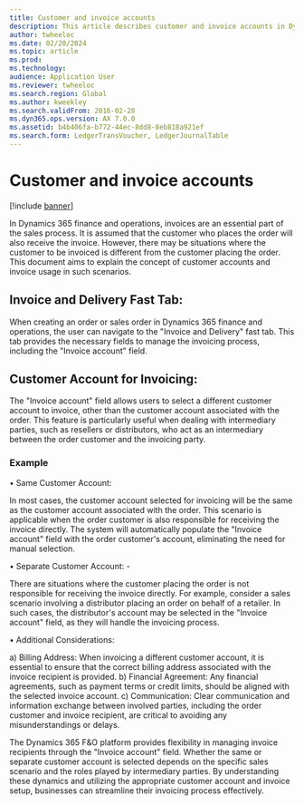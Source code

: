 ```yaml
---
title: Customer and invoice accounts
description: This article describes customer and invoice accounts in Dynamics 365 Finance. 
author: twheeloc
ms.date: 02/20/2024
ms.topic: article
ms.prod: 
ms.technology: 
audience: Application User
ms.reviewer: twheeloc
ms.search.region: Global
ms.author: kweekley
ms.search.validFrom: 2016-02-28
ms.dyn365.ops.version: AX 7.0.0
ms.assetid: b4b406fa-b772-44ec-8dd8-8eb818a921ef
ms.search.form: LedgerTransVoucher, LedgerJournalTable
---
```


# Customer and invoice accounts

[!include [banner](../includes/banner.md)]

In Dynamics 365 finance and operations, invoices are an essential part of the sales process. It is assumed that the customer who places the order will also receive the invoice. However, there may be situations 
where the customer to be invoiced is different from the customer placing the order. This document aims to explain the concept of customer accounts and invoice usage in such scenarios. 
 
## Invoice and Delivery Fast Tab: 
 
When creating an order or sales order in Dynamics 365 finance and operations, the user can navigate to the "Invoice and Delivery" fast tab. This tab provides the necessary fields to manage the invoicing process, 
including the "Invoice account" field. 
 
## Customer Account for Invoicing: 
 
The "Invoice account" field allows users to select a different customer account to invoice, other than the customer account associated with the order. This feature is particularly useful when dealing with 
intermediary parties, such as resellers or distributors, who act as an intermediary between the order customer and the invoicing party. 
 
### Example
 
•	Same Customer Account: 
 
In most cases, the customer account selected for invoicing will be the same as the customer account associated with the order. This scenario is applicable when the order customer is also responsible for receiving 
the invoice directly. The system will automatically populate the "Invoice account" field with the order customer's account, eliminating the need for manual selection. 
 
  
•	Separate Customer Account: - 
 
There are situations where the customer placing the order is not responsible for receiving the invoice directly. For example, consider a sales scenario involving a distributor placing an order on behalf of a 
retailer. In such cases, the distributor's account may be selected in the "Invoice account" field, as they will handle the invoicing process. 
 
•	Additional Considerations: 
 
a)	Billing Address: When invoicing a different customer account, it is essential to ensure that the correct billing address associated with the invoice recipient is provided. 
b)	Financial Agreement: Any financial agreements, such as payment terms or credit limits, should be aligned with the selected invoice account. 
c)	Communication: Clear communication and information exchange between involved parties, including the order customer and invoice recipient, are critical to avoiding any misunderstandings or delays. 
 
The Dynamics 365 F&O platform provides flexibility in managing invoice recipients through the "Invoice account" field. Whether the same or separate customer account is selected depends on the specific sales 
scenario and the roles played by intermediary parties. By understanding these dynamics and utilizing the appropriate customer account and invoice setup, businesses can streamline their invoicing process 
effectively.  
 

